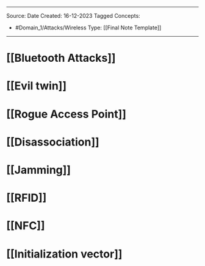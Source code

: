 - - -
Source:
Date Created:  16-12-2023
Tagged Concepts:
- #Domain_1/Attacks/Wireless 
Type: [[Final Note Template]]
- - - 

# [[Bluetooth Attacks]]
# [[Evil twin]]
# [[Rogue Access Point]]
# [[Disassociation]]
# [[Jamming]]
# [[RFID]]
# [[NFC]]
# [[Initialization vector]]


